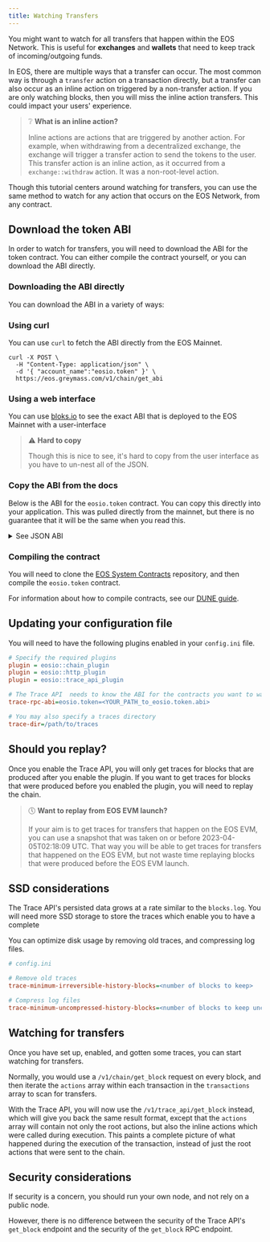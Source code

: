 ```yaml
---
title: Watching Transfers
---
```


You might want to watch for all transfers that happen within the EOS Network. This is useful for **exchanges** and 
**wallets** that need to keep track of incoming/outgoing funds.

In EOS, there are multiple ways that a transfer can occur. The most common way is through a `transfer` action on a transaction
directly, but a transfer can also occur as an inline action on triggered by a non-transfer action. If you are only
watching blocks, then you will miss the inline action transfers. This could impact your users' experience.

> ❔ **What is an inline action?**
>
> Inline actions are actions that are triggered by another action. For example, when withdrawing from a decentralized 
> exchange, the exchange will trigger a transfer action to send the tokens to the user. This transfer action is an inline
> action, as it occurred from a `exchange::withdraw` action. It was a non-root-level action.

Though this tutorial centers around watching for transfers, you can use the same method to watch for any action that
occurs on the EOS Network, from any contract.

## Download the token ABI

In order to watch for transfers, you will need to download the ABI for the token contract. You can either compile the 
contract yourself, or you can download the ABI directly. 

### Downloading the ABI directly

You can download the ABI in a variety of ways:


### Using curl

You can use `curl` to fetch the ABI directly from the EOS Mainnet.

```shell
curl -X POST \
  -H "Content-Type: application/json" \
  -d '{ "account_name":"eosio.token" }' \
  https://eos.greymass.com/v1/chain/get_abi
```

### Using a web interface
You can use [bloks.io](https://bloks.io/account/eosio.token?loadContract=true&tab=ABI&account=eosio.token&scope=eosio.token&limit=100)
to see the exact ABI that is deployed to the EOS Mainnet with a user-interface

> ⚠ **Hard to copy**
> 
> Though this is nice to see, it's hard to copy from the user interface as you have to un-nest all of the JSON.


### Copy the ABI from the docs

Below is the ABI for the `eosio.token` contract. You can copy this directly into your application.
This was pulled directly from the mainnet, but there is no guarantee that it will be the same when you
read this.

<details>
    <summary>See JSON ABI</summary>

```json
{
  "account_name": "eosio.token",
  "abi": {
    "version": "eosio::abi/1.1",
    "types": [],
    "structs": [
      {
        "name": "account",
        "base": "",
        "fields": [
          {
            "name": "balance",
            "type": "asset"
          }
        ]
      },
      {
        "name": "close",
        "base": "",
        "fields": [
          {
            "name": "owner",
            "type": "name"
          },
          {
            "name": "symbol",
            "type": "symbol"
          }
        ]
      },
      {
        "name": "create",
        "base": "",
        "fields": [
          {
            "name": "issuer",
            "type": "name"
          },
          {
            "name": "maximum_supply",
            "type": "asset"
          }
        ]
      },
      {
        "name": "currency_stats",
        "base": "",
        "fields": [
          {
            "name": "supply",
            "type": "asset"
          },
          {
            "name": "max_supply",
            "type": "asset"
          },
          {
            "name": "issuer",
            "type": "name"
          }
        ]
      },
      {
        "name": "issue",
        "base": "",
        "fields": [
          {
            "name": "to",
            "type": "name"
          },
          {
            "name": "quantity",
            "type": "asset"
          },
          {
            "name": "memo",
            "type": "string"
          }
        ]
      },
      {
        "name": "open",
        "base": "",
        "fields": [
          {
            "name": "owner",
            "type": "name"
          },
          {
            "name": "symbol",
            "type": "symbol"
          },
          {
            "name": "ram_payer",
            "type": "name"
          }
        ]
      },
      {
        "name": "retire",
        "base": "",
        "fields": [
          {
            "name": "quantity",
            "type": "asset"
          },
          {
            "name": "memo",
            "type": "string"
          }
        ]
      },
      {
        "name": "transfer",
        "base": "",
        "fields": [
          {
            "name": "from",
            "type": "name"
          },
          {
            "name": "to",
            "type": "name"
          },
          {
            "name": "quantity",
            "type": "asset"
          },
          {
            "name": "memo",
            "type": "string"
          }
        ]
      }
    ],
    "actions": [
      {
        "name": "close",
        "type": "close",
        "ricardian_contract": "---\nspec_version: \"0.2.0\"\ntitle: Close Token Balance\nsummary: 'Close {{nowrap owner}}’s zero quantity balance'\nicon: https://raw.githubusercontent.com/cryptokylin/eosio.contracts/v1.7.0/contracts/icons/token.png#207ff68b0406eaa56618b08bda81d6a0954543f36adc328ab3065f31a5c5d654\n---\n\n{{owner}} agrees to close their zero quantity balance for the {{symbol_to_symbol_code symbol}} token.\n\nRAM will be refunded to the RAM payer of the {{symbol_to_symbol_code symbol}} token balance for {{owner}}."
      },
      {
        "name": "create",
        "type": "create",
        "ricardian_contract": "---\nspec_version: \"0.2.0\"\ntitle: Create New Token\nsummary: 'Create a new token'\nicon: https://raw.githubusercontent.com/cryptokylin/eosio.contracts/v1.7.0/contracts/icons/token.png#207ff68b0406eaa56618b08bda81d6a0954543f36adc328ab3065f31a5c5d654\n---\n\n{{$action.account}} agrees to create a new token with symbol {{asset_to_symbol_code maximum_supply}} to be managed by {{issuer}}.\n\nThis action will not result any any tokens being issued into circulation.\n\n{{issuer}} will be allowed to issue tokens into circulation, up to a maximum supply of {{maximum_supply}}.\n\nRAM will deducted from {{$action.account}}’s resources to create the necessary records."
      },
      {
        "name": "issue",
        "type": "issue",
        "ricardian_contract": "---\nspec_version: \"0.2.0\"\ntitle: Issue Tokens into Circulation\nsummary: 'Issue {{nowrap quantity}} into circulation and transfer into {{nowrap to}}’s account'\nicon: https://raw.githubusercontent.com/cryptokylin/eosio.contracts/v1.7.0/contracts/icons/token.png#207ff68b0406eaa56618b08bda81d6a0954543f36adc328ab3065f31a5c5d654\n---\n\nThe token manager agrees to issue {{quantity}} into circulation, and transfer it into {{to}}’s account.\n\n{{#if memo}}There is a memo attached to the transfer stating:\n{{memo}}\n{{/if}}\n\nIf {{to}} does not have a balance for {{asset_to_symbol_code quantity}}, or the token manager does not have a balance for {{asset_to_symbol_code quantity}}, the token manager will be designated as the RAM payer of the {{asset_to_symbol_code quantity}} token balance for {{to}}. As a result, RAM will be deducted from the token manager’s resources to create the necessary records.\n\nThis action does not allow the total quantity to exceed the max allowed supply of the token."
      },
      {
        "name": "open",
        "type": "open",
        "ricardian_contract": "---\nspec_version: \"0.2.0\"\ntitle: Open Token Balance\nsummary: 'Open a zero quantity balance for {{nowrap owner}}'\nicon: https://raw.githubusercontent.com/cryptokylin/eosio.contracts/v1.7.0/contracts/icons/token.png#207ff68b0406eaa56618b08bda81d6a0954543f36adc328ab3065f31a5c5d654\n---\n\n{{ram_payer}} agrees to establish a zero quantity balance for {{owner}} for the {{symbol_to_symbol_code symbol}} token.\n\nIf {{owner}} does not have a balance for {{symbol_to_symbol_code symbol}}, {{ram_payer}} will be designated as the RAM payer of the {{symbol_to_symbol_code symbol}} token balance for {{owner}}. As a result, RAM will be deducted from {{ram_payer}}’s resources to create the necessary records."
      },
      {
        "name": "retire",
        "type": "retire",
        "ricardian_contract": "---\nspec_version: \"0.2.0\"\ntitle: Remove Tokens from Circulation\nsummary: 'Remove {{nowrap quantity}} from circulation'\nicon: https://raw.githubusercontent.com/cryptokylin/eosio.contracts/v1.7.0/contracts/icons/token.png#207ff68b0406eaa56618b08bda81d6a0954543f36adc328ab3065f31a5c5d654\n---\n\nThe token manager agrees to remove {{quantity}} from circulation, taken from their own account.\n\n{{#if memo}} There is a memo attached to the action stating:\n{{memo}}\n{{/if}}"
      },
      {
        "name": "transfer",
        "type": "transfer",
        "ricardian_contract": "---\nspec_version: \"0.2.0\"\ntitle: Transfer Tokens\nsummary: 'Send {{nowrap quantity}} from {{nowrap from}} to {{nowrap to}}'\nicon: https://raw.githubusercontent.com/cryptokylin/eosio.contracts/v1.7.0/contracts/icons/transfer.png#5dfad0df72772ee1ccc155e670c1d124f5c5122f1d5027565df38b418042d1dd\n---\n\n{{from}} agrees to send {{quantity}} to {{to}}.\n\n{{#if memo}}There is a memo attached to the transfer stating:\n{{memo}}\n{{/if}}\n\nIf {{from}} is not already the RAM payer of their {{asset_to_symbol_code quantity}} token balance, {{from}} will be designated as such. As a result, RAM will be deducted from {{from}}’s resources to refund the original RAM payer.\n\nIf {{to}} does not have a balance for {{asset_to_symbol_code quantity}}, {{from}} will be designated as the RAM payer of the {{asset_to_symbol_code quantity}} token balance for {{to}}. As a result, RAM will be deducted from {{from}}’s resources to create the necessary records."
      }
    ],
    "tables": [
      {
        "name": "accounts",
        "index_type": "i64",
        "key_names": [],
        "key_types": [],
        "type": "account"
      },
      {
        "name": "stat",
        "index_type": "i64",
        "key_names": [],
        "key_types": [],
        "type": "currency_stats"
      }
    ],
    "ricardian_clauses": [],
    "error_messages": [],
    "abi_extensions": [],
    "variants": [],
    "action_results": []
  }
}
```

</details>

### Compiling the contract

You will need to clone the [EOS System Contracts](https://github.com/eosnetworkfoundation/eos-system-contracts/) repository,
and then compile the `eosio.token` contract.

For information about how to compile contracts, see our [DUNE guide](/docs/20_smart-contracts/10_getting-started/10_dune-guide.md).

## Updating your configuration file

You will need to have the following plugins enabled in your `config.ini` file.

```ini
# Specify the required plugins
plugin = eosio::chain_plugin
plugin = eosio::http_plugin
plugin = eosio::trace_api_plugin

# The Trace API  needs to know the ABI for the contracts you want to watch. 
trace-rpc-abi=eosio.token=<YOUR_PATH_to_eosio.token.abi>

# You may also specify a traces directory
trace-dir=/path/to/traces
```

## Should you replay?

Once you enable the Trace API, you will only get traces for blocks that are produced after you enable the plugin. 
If you want to get traces for blocks that were produced before you enabled the plugin, you will need to replay the chain. 

> 🕔 **Want to replay from EOS EVM launch?**
> 
> If your aim is to get traces for transfers that happen on the EOS EVM, you can use a snapshot that was taken on or before
> 2023-04-05T02:18:09 UTC. That way you will be able to get traces for transfers that happened on the EOS EVM, but not 
> waste time replaying blocks that were produced before the EOS EVM launch.

## SSD considerations

The Trace API's persisted data grows at a rate similar to the `blocks.log`. You will need more SSD storage to store the
traces which enable you to have a complete 

You can optimize disk usage by removing old traces, and compressing log files.

```ini
# config.ini

# Remove old traces
trace-minimum-irreversible-history-blocks=<number of blocks to keep>

# Compress log files
trace-minimum-uncompressed-history-blocks=<number of blocks to keep uncompressed>
```

## Watching for transfers

Once you have set up, enabled, and gotten some traces, you can start watching for transfers.

Normally, you would use a `/v1/chain/get_block` request on every block, and then iterate the `actions` array within each
transaction in the `transactions` array to scan for transfers.

With the Trace API, you will now use the `/v1/trace_api/get_block` instead, which will give you back the same result format, 
except that the `actions` array will contain not only the root actions, but also the inline actions which were called
during execution. This paints a complete picture of what happened during the execution of the transaction, instead of 
just the root actions that were sent to the chain.

## Security considerations

If security is a concern, you should run your own node, and not rely on a public node. 

However, there is no difference between the security of the Trace API's `get_block` endpoint and the security of 
the `get_block` RPC endpoint.

